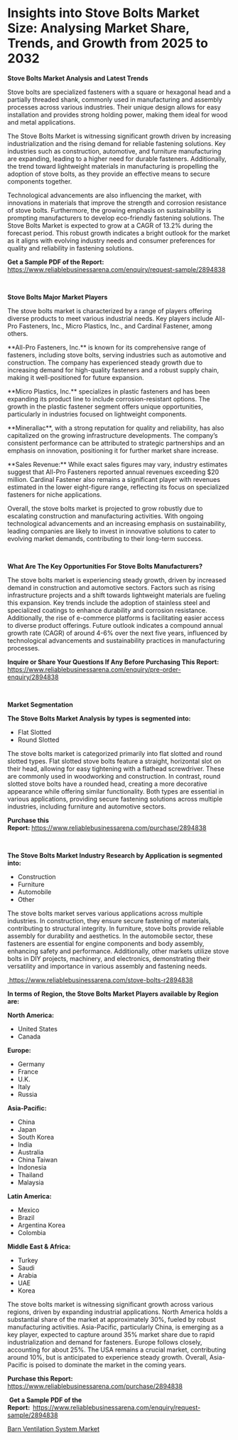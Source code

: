 <p><h1>Insights into Stove Bolts Market Size: Analysing Market Share, Trends, and Growth from 2025 to 2032</h1></p><p><strong>Stove Bolts Market Analysis and Latest Trends</strong></p>
<p><p>Stove bolts are specialized fasteners with a square or hexagonal head and a partially threaded shank, commonly used in manufacturing and assembly processes across various industries. Their unique design allows for easy installation and provides strong holding power, making them ideal for wood and metal applications.</p><p>The Stove Bolts Market is witnessing significant growth driven by increasing industrialization and the rising demand for reliable fastening solutions. Key industries such as construction, automotive, and furniture manufacturing are expanding, leading to a higher need for durable fasteners. Additionally, the trend toward lightweight materials in manufacturing is propelling the adoption of stove bolts, as they provide an effective means to secure components together.</p><p>Technological advancements are also influencing the market, with innovations in materials that improve the strength and corrosion resistance of stove bolts. Furthermore, the growing emphasis on sustainability is prompting manufacturers to develop eco-friendly fastening solutions. The Stove Bolts Market is expected to grow at a CAGR of 13.2% during the forecast period. This robust growth indicates a bright outlook for the market as it aligns with evolving industry needs and consumer preferences for quality and reliability in fastening solutions.</p></p>
<p><strong>Get a Sample PDF of the Report:&nbsp;</strong> <a href="https://www.reliablebusinessarena.com/enquiry/request-sample/2894838?utm_campaign=2033&utm_medium=2&utm_source=Github&utm_content=ia&utm_term=15032025&utm_id=stove-bolts">https://www.reliablebusinessarena.com/enquiry/request-sample/2894838</a></p>
<p>&nbsp;</p>
<p><strong>Stove Bolts Major Market Players</strong></p>
<p><p>The stove bolts market is characterized by a range of players offering diverse products to meet various industrial needs. Key players include All-Pro Fasteners, Inc., Micro Plastics, Inc., and Cardinal Fastener, among others. </p><p>**All-Pro Fasteners, Inc.** is known for its comprehensive range of fasteners, including stove bolts, serving industries such as automotive and construction. The company has experienced steady growth due to increasing demand for high-quality fasteners and a robust supply chain, making it well-positioned for future expansion.</p><p>**Micro Plastics, Inc.** specializes in plastic fasteners and has been expanding its product line to include corrosion-resistant options. The growth in the plastic fastener segment offers unique opportunities, particularly in industries focused on lightweight components. </p><p>**Minerallac**, with a strong reputation for quality and reliability, has also capitalized on the growing infrastructure developments. The company’s consistent performance can be attributed to strategic partnerships and an emphasis on innovation, positioning it for further market share increase.</p><p>**Sales Revenue:** While exact sales figures may vary, industry estimates suggest that All-Pro Fasteners reported annual revenues exceeding $20 million. Cardinal Fastener also remains a significant player with revenues estimated in the lower eight-figure range, reflecting its focus on specialized fasteners for niche applications.</p><p>Overall, the stove bolts market is projected to grow robustly due to escalating construction and manufacturing activities. With ongoing technological advancements and an increasing emphasis on sustainability, leading companies are likely to invest in innovative solutions to cater to evolving market demands, contributing to their long-term success.</p></p>
<p>&nbsp;</p>
<p><strong>What Are The Key Opportunities For Stove Bolts Manufacturers?</strong></p>
<p><p>The stove bolts market is experiencing steady growth, driven by increased demand in construction and automotive sectors. Factors such as rising infrastructure projects and a shift towards lightweight materials are fueling this expansion. Key trends include the adoption of stainless steel and specialized coatings to enhance durability and corrosion resistance. Additionally, the rise of e-commerce platforms is facilitating easier access to diverse product offerings. Future outlook indicates a compound annual growth rate (CAGR) of around 4-6% over the next five years, influenced by technological advancements and sustainability practices in manufacturing processes.</p></p>
<p><strong>Inquire or Share Your Questions If Any Before Purchasing This Report:</strong> <a href="https://www.reliablebusinessarena.com/enquiry/pre-order-enquiry/2894838?utm_campaign=2033&utm_medium=2&utm_source=Github&utm_content=ia&utm_term=15032025&utm_id=stove-bolts">https://www.reliablebusinessarena.com/enquiry/pre-order-enquiry/2894838</a></p>
<p>&nbsp;</p>
<p><strong>Market Segmentation</strong></p>
<p><strong>The Stove Bolts Market Analysis by types is segmented into:</strong></p>
<p><ul><li>Flat Slotted</li><li>Round Slotted</li></ul></p>
<p><p>The stove bolts market is categorized primarily into flat slotted and round slotted types. Flat slotted stove bolts feature a straight, horizontal slot on their head, allowing for easy tightening with a flathead screwdriver. These are commonly used in woodworking and construction. In contrast, round slotted stove bolts have a rounded head, creating a more decorative appearance while offering similar functionality. Both types are essential in various applications, providing secure fastening solutions across multiple industries, including furniture and automotive sectors.</p></p>
<p><strong>Purchase this Report:&nbsp;</strong><a href="https://www.reliablebusinessarena.com/purchase/2894838?utm_campaign=2033&utm_medium=2&utm_source=Github&utm_content=ia&utm_term=15032025&utm_id=stove-bolts">https://www.reliablebusinessarena.com/purchase/2894838</a></p>
<p>&nbsp;</p>
<p><strong>The Stove Bolts Market Industry Research by Application is segmented into:</strong></p>
<p><ul><li>Construction</li><li>Furniture</li><li>Automobile</li><li>Other</li></ul></p>
<p><p>The stove bolts market serves various applications across multiple industries. In construction, they ensure secure fastening of materials, contributing to structural integrity. In furniture, stove bolts provide reliable assembly for durability and aesthetics. In the automobile sector, these fasteners are essential for engine components and body assembly, enhancing safety and performance. Additionally, other markets utilize stove bolts in DIY projects, machinery, and electronics, demonstrating their versatility and importance in various assembly and fastening needs.</p></p>
<p><a href="https://www.reliablebusinessarena.com/stove-bolts-r2894838?utm_campaign=2033&utm_medium=2&utm_source=Github&utm_content=ia&utm_term=15032025&utm_id=stove-bolts">&nbsp;https://www.reliablebusinessarena.com/stove-bolts-r2894838</a></p>
<p><strong>In terms of Region, the Stove Bolts Market Players available by Region are:</strong></p>
<p>
    <p> <strong> North America: </strong>
        <ul>
            <li>United States</li>
            <li>Canada</li>
        </ul>
        </p> 
    <p> <strong> Europe: </strong>
        <ul>
            <li>Germany</li>
            <li>France</li>
            <li>U.K.</li>
            <li>Italy</li>
            <li>Russia</li>
        </ul>
        </p> 
    <p> <strong> Asia-Pacific: </strong>
        <ul>
            <li>China</li>
            <li>Japan</li>
            <li>South Korea</li>
            <li>India</li>
            <li>Australia</li>
            <li>China Taiwan</li>
            <li>Indonesia</li>
            <li>Thailand</li>
            <li>Malaysia</li>
        </ul>
        </p> 
    <p> <strong> Latin America: </strong>
        <ul>
            <li>Mexico</li>
            <li>Brazil</li>
            <li>Argentina Korea</li>
            <li>Colombia</li>
        </ul>
        </p> 
    <p> <strong> Middle East & Africa: </strong>
        <ul>
            <li>Turkey</li>
            <li>Saudi</li>
            <li>Arabia</li>
            <li>UAE</li>
            <li>Korea</li>
        </ul>
    </p>
    </p>
<p><p>The stove bolts market is witnessing significant growth across various regions, driven by expanding industrial applications. North America holds a substantial share of the market at approximately 30%, fueled by robust manufacturing activities. Asia-Pacific, particularly China, is emerging as a key player, expected to capture around 35% market share due to rapid industrialization and demand for fasteners. Europe follows closely, accounting for about 25%. The USA remains a crucial market, contributing around 10%, but is anticipated to experience steady growth. Overall, Asia-Pacific is poised to dominate the market in the coming years.</p></p>
<p><strong>Purchase this Report: </strong><a href="https://www.reliablebusinessarena.com/purchase/2894838?utm_campaign=2033&utm_medium=2&utm_source=Github&utm_content=ia&utm_term=15032025&utm_id=stove-bolts">https://www.reliablebusinessarena.com/purchase/2894838</a></p>
<p>&nbsp;<strong>Get a Sample PDF of the Report:&nbsp;&nbsp;</strong><a href="https://www.reliablebusinessarena.com/enquiry/request-sample/2894838?utm_campaign=2033&utm_medium=2&utm_source=Github&utm_content=ia&utm_term=15032025&utm_id=stove-bolts">https://www.reliablebusinessarena.com/enquiry/request-sample/2894838</a></p>
<p><strong></strong></p>
<p><p><a href="https://github.com/mahnoor2003/Market-Research-Report-List-7/blob/main/barn-ventilation-system-market.md?utm_campaign=2033&utm_medium=2&utm_source=Github&utm_content=ia&utm_term=15032025&utm_id=stove-bolts">Barn Ventilation System Market</a></p></p>